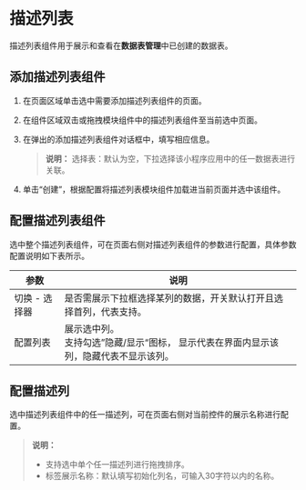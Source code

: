 # 描述列表
描述列表组件用于展示和查看在**数据表管理**中已创建的数据表。

## 添加描述列表组件
1. 在页面区域单击选中需要添加描述列表组件的页面。
2. 在组件区域双击或拖拽模块组件中的描述列表组件至当前选中页面。
3. 在弹出的添加描述列表组件对话框中，填写相应信息。
   >**说明：**
   >选择表：默认为空，下拉选择该小程序应用中的任一数据表进行关联。

4. 单击“创建”，根据配置将描述列表模块组件加载进当前页面并选中该组件。

## 配置描述列表组件
选中整个描述列表组件，可在页面右侧对描述列表组件的参数进行配置，具体参数配置说明如下表所示。

| 参数          | 说明                                                         |
| ------------- | ------------------------------------------------------------ |
| 切换 - 选择器 | 是否需展示下拉框选择某列的数据，开关默认打开且选择首列，代表支持。                 |
| 配置列表      | 展示选中列。<br/>支持勾选”隐藏/显示“图标， 显示代表在界面内显示该列，隐藏代表不显示该列。 |


## 配置描述列
选中描述列表组件中的任一描述列，可在页面右侧对当前控件的展示名称进行配置。
>**说明：**
>- 支持选中单个任一描述列进行拖拽排序。
>- 标签展示名称：默认填写初始化列名，可输入30字符以内的名称。